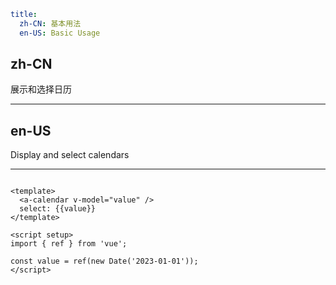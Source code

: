```yaml
title:
  zh-CN: 基本用法
  en-US: Basic Usage
```

## zh-CN

展示和选择日历

---

## en-US

Display and select calendars

---

```vue

<template>
  <a-calendar v-model="value" />
  select: {{value}}
</template>

<script setup>
import { ref } from 'vue';

const value = ref(new Date('2023-01-01'));
</script>
```

